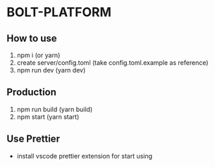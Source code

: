 
# BOLT-PLATFORM

## How to use
1. npm i (or yarn)
2. create server/config.toml (take config.toml.example as reference)
3. npm run dev (yarn dev)

## Production
1. npm run build (yarn build)
2. npm start (yarn start)

## Use Prettier
- install vscode prettier extension for start using

